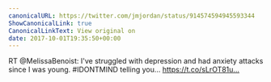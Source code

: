 ```yaml
---
canonicalURL: https://twitter.com/jmjordan/status/914574594945593344
ShowCanonicalLink: true
CanonicalLinkText: View original on
date: 2017-10-01T19:35:50+00:00
---
```

RT @MelissaBenoist: I've struggled with depression and had anxiety attacks since I was young. #IDONTMIND telling you… https://t.co/sLrOT81u…